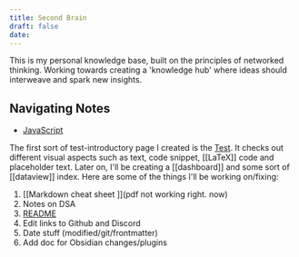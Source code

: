 ```yaml
---
title: Second Brain
draft: false
date:
---
```



This is my personal knowledge base, built on the principles of networked thinking. Working towards creating a 'knowledge hub' where ideas should interweave and spark new insights.

## Navigating Notes

- [JavaScript](0%20-%20JavaScript.md)

The first sort of test-introductory page I created is the [Test](Test.md). It checks out different visual aspects such as text, code snippet, [[LaTeX]] code and placeholder text. Later on, I'll be creating a [[dashboard]] and some sort of [[dataview]] index. Here are some of the things I'll be working on/fixing:
1. [[Markdown cheat sheet ]](pdf not working right. now)
2. Notes on DSA 
3. [README](README.md)
4. Edit links to Github and Discord
5.  Date stuff (modified/git/frontmatter)
6.  Add doc for Obsidian changes/plugins

